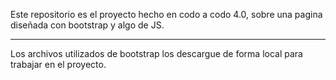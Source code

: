 Este repositorio es el proyecto hecho en codo a codo 4.0, sobre una pagina diseñada con bootstrap y algo de JS.

---

Los archivos utilizados de bootstrap los descargue de forma local para trabajar en el proyecto.
